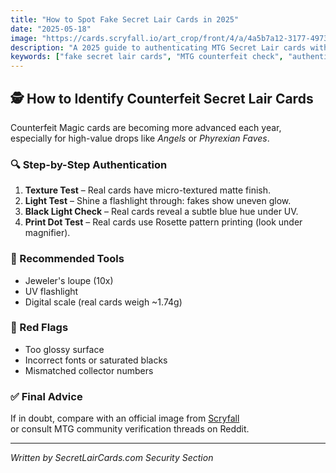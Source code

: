 ```yaml
---
title: "How to Spot Fake Secret Lair Cards in 2025"
date: "2025-05-18"
image: "https://cards.scryfall.io/art_crop/front/4/a/4a5b7a12-3177-4973-b6b3-7b1f36c49a3f.jpg"
description: "A 2025 guide to authenticating MTG Secret Lair cards with detailed inspection steps."
keywords: ["fake secret lair cards", "MTG counterfeit check", "authentic MTG cards", "card collecting tips"]
---
```


## 🕵️ How to Identify Counterfeit Secret Lair Cards

Counterfeit Magic cards are becoming more advanced each year,  
especially for high-value drops like *Angels* or *Phyrexian Faves*.

### 🔍 Step-by-Step Authentication
1. **Texture Test** – Real cards have micro-textured matte finish.  
2. **Light Test** – Shine a flashlight through: fakes show uneven glow.  
3. **Black Light Check** – Real cards reveal a subtle blue hue under UV.  
4. **Print Dot Test** – Real cards use Rosette pattern printing (look under magnifier).

### 🧰 Recommended Tools
- Jeweler's loupe (10x)  
- UV flashlight  
- Digital scale (real cards weigh ~1.74g)

### 🚫 Red Flags
- Too glossy surface  
- Incorrect fonts or saturated blacks  
- Mismatched collector numbers  

### ✅ Final Advice
If in doubt, compare with an official image from [Scryfall](https://scryfall.com)  
or consult MTG community verification threads on Reddit.

---
*Written by SecretLairCards.com Security Section*



















